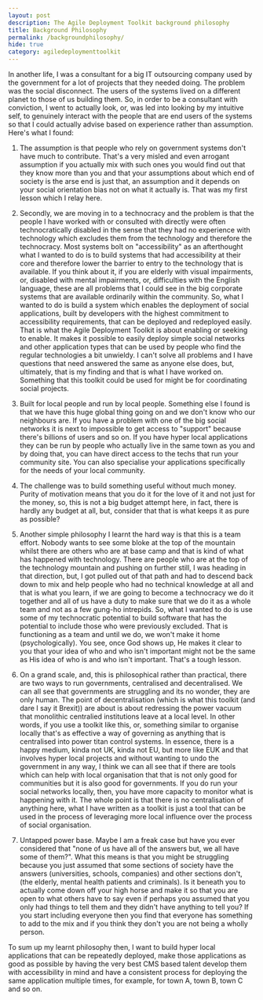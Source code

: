 ```yaml
---
layout: post
description: The Agile Deployment Toolkit background philosophy
title: Background Philosophy
permalink: /backgroundphilosophy/
hide: true
category: agiledeploymenttoolkit
---
```


In another life, I was a consultant for a big IT outsourcing company used by the government for a lot of projects that they needed doing. The problem was the social disconnect. The users of the systems lived on a different planet to those of us building them. So, in order to be a consultant with conviction, I went to actually look, or, was led into looking by my intuitive self, to genuinely interact with the people that are end users of the systems so that I could actually advise based on experience rather than assumption. Here's what I found:

1. The assumption is that people who rely on government systems don't have much to contribute. That's a very misled and even arrogant assumption if you actually mix with such ones you would find out that they know more than you and that your assumptions about which end of society is the arse end is just that, an assumption and it depends on your social orientation bias not on what it actually is. That was my first lesson which I relay here. 

2. Secondly, we are moving in to a technocracy and the problem is that the people I have worked with or consulted with directly were often technocratically disabled in the sense that they had no experience with technology which excludes them from the technology and therefore the technocracy. Most systems bolt on "accessibility" as an afterthought what I wanted to do is to build systems that had accessibility at their core and therefore lower the barrier to entry to the technology that is available. If you think about it, if you are elderly with visual impairments, or, disabled with mental impairments, or, difficulties with the English language, these are all problems that I could see in the big corporate systems that are available ordinarily within the community. So, what I wanted to do is build a system which enables the deployment of social applications, built by developers with the highest commitment to accessibility requirements, that can be deployed and redeployed easily. That is what the Agile Deployment Toolkit is about enabling or seeking to enable. It makes it possible to easily deploy simple social networks and other application types that can be used by people who find the regular technologies a bit unwieldy. I can't solve all problems and I have questions that need answered the same as anyone else does, but, ultimately, that is my finding and that is what I have worked on. Something that this toolkit could be used for might be for coordinating social projects. 

3. Built for local people and run by local people. Something else I found is that we have this huge global thing going on and we don't know who our neighbours are. If you have a problem with one of the big social networks it is next to impossible to get access to "support" because there's billions of users and so on. If you have hyper local applications they can be run by people who actually live in the same town as you and by doing that, you can have direct access to the techs that run your community site. You can also specialise your applications specifically for the needs of your local community.

4. The challenge was to build something useful without much money. Purity of motivation means that you do it for the love of it and not just for the money, so, this is not a big budget attempt here, in fact, there is hardly any budget at all, but, consider that that is what keeps it as pure as possible?

5. Another simple philosophy I learnt the hard way is that this is a team effort. Nobody wants to see some bloke at the top of the mountain whilst there are others who are at base camp and that is kind of what has happened with technology. There are people who are at the top of the technology mountain and pushing on further still, I was heading in that direction, but, I got pulled out of that path and had to descend back down to mix and help people who had no technical knowledge at all and that is what you learn, if we are going to become a technocracy we do it together and all of us have a duty to make sure that we do it as a whole team and not as a few gung-ho intrepids. So, what I wanted to do is use some of my technocratic potential to build software that has the potential to include those who were previously excluded. That is functioning as a team and until we do, we won't make it home (psychologically). You see, once God shows up, He makes it clear to you that your idea of who and who isn't important might not be the same as His idea of who is and who isn't important. That's a tough lesson. 

6. On a grand scale, and, this is philosophical rather than practical, there are two ways to run governments, centralised and decentralised. We can all see that governments are struggling and its no wonder, they are only human. The point of decentralisation (which is what this toolkit (and dare I say it Brexit)) are about is about redressing the power vacuum that monolithic centralied institutions leave at a local level. In other words, if you use a toolkit like this, or, something similar to organise locally that's as effective a way of governing as anything that is centralised into power titan control systems. In essence, there is a happy medium, kinda not UK, kinda not EU, but more like EUK and that involves hyper local projects and without wanting to undo the government in any way, I think we can all see that if there are tools which can help with local organisation that that is not only good for communities but it is also good for governments. If you do run your social networks locally, then, you have more capacity to monitor what is happening with it. The whole point is that there is no centralisation of anything here, what I have written as a toolkit is just a tool that can be used in the process of leveraging more local influence over the process of social organisation.  

7. Untapped power base. Maybe I am a freak case but have you ever considered that "none of us have all of the answers but, we all have some of them?". What this means is that you might be struggling because you just assumed that some sections of society have the answers (universities, schools, companies) and other sections don't, (the elderly, mental health patients and criminals). Is it beneath you to actually come down off your high horse and make it so that you are open to what others have to say even if perhaps you assumed that you only had things to tell them and they didn't have anything to tell you? If you start including everyone then you find that everyone has something to add to the mix and if you think they don't you are not being a wholly person.

To sum up my learnt philosophy then, I want to build hyper local applications that can be repeatedly deployed, make those applications as good as possible by having the very best CMS based talent develop them with accessibility in mind and have a consistent process for deploying the same application multiple times, for example, for town A, town B, town C and so on. 
